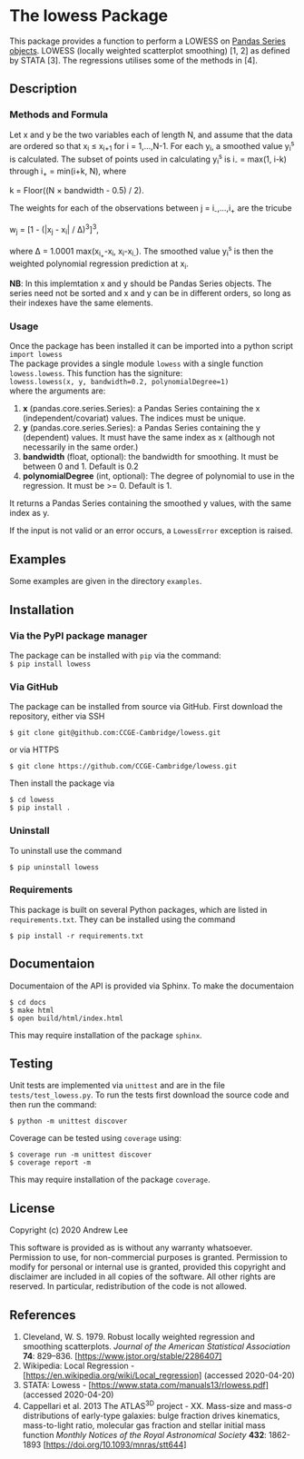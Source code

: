 # The lowess Package
This package provides a function to perform a LOWESS on [Pandas Series objects](https://pandas.pydata.org/pandas-docs/stable/reference/api/pandas.Series.html "Pandas Series"). 
LOWESS (locally weighted scatterplot smoothing) \[1, 2\] as defined by STATA \[3\].
The regressions utilises some of the methods in \[4\].



## Description



### Methods and Formula
Let x and y be the two variables each of length N, and assume that the data are ordered so that x<sub>i</sub> ≤ x<sub>i+1</sub> for i = 1,...,N-1.
For each y<sub>i</sub>, a smoothed value y<sub>i</sub><sup>s</sup> is calculated.
The subset of points used in calculating y<sub>i</sub><sup>s</sup> is  i<sub>-</sub> = max(1, i-k) through i<sub>+</sub> = min(i+k, N), where  

k = Floor((N × bandwidth - 0.5) / 2).  

The weights for each of the observations between j = i<sub>-</sub>,...,i<sub>+</sub> are the tricube  

w<sub>j</sub> = [1 - (|x<sub>j</sub> - x<sub>i</sub>| / ∆)<sup>3</sup>]<sup>3</sup>,  

where ∆ = 1.0001 max(x<sub>i<sub>+</sub></sub>-x<sub>i</sub>, x<sub>i</sub>-x<sub>i<sub>-</sub></sub>).
The smoothed value y<sub>i</sub><sup>s</sup> is then the weighted polynomial regression prediction at x<sub>i</sub>.

**NB**: In this implemtation x and y should be Pandas Series objects.
The series need not be sorted and x and y can be in different orders, so long as their indexes have the same elements. 



### Usage
Once the package has been installed it can be imported into a python script  
`import lowess`  
The package provides a single module `lowess` with a single function `lowess.lowess`.
This function has the signiture:  
`lowess.lowess(x, y, bandwidth=0.2, polynomialDegree=1)`  
where the arguments are:
1. **x** (pandas.core.series.Series): a Pandas Series containing the x (independent/covariat) values. The indices must be unique.
2. **y** (pandas.core.series.Series): a Pandas Series containing the y (dependent) values. It must have the same index as x (although not necessarily in the same order.)
3. **bandwidth** (float, optional): the bandwidth for smoothing. It must be between 0 and 1. Default is 0.2
4. **polynomialDegree** (int, optional): The degree of polynomial to use in the regression. It must be >= 0. Default is 1.

It returns a Pandas Series containing the smoothed y values, with the same index as y.

If the input is not valid or an error occurs, a `LowessError` exception is raised.



## Examples
Some examples are given in the directory `examples`.



## Installation
### Via the PyPI package manager
The package can be installed with `pip` via the command:  
`$ pip install lowess`  

### Via GitHub
The package can be installed from source via GitHub.
First download the repository, either via SSH  

    $ git clone git@github.com:CCGE-Cambridge/lowess.git

or via HTTPS  

    $ git clone https://github.com/CCGE-Cambridge/lowess.git  
 
Then install the package via

    $ cd lowess
    $ pip install .

### Uninstall 
To uninstall use the command

    $ pip uninstall lowess

### Requirements
This package is built on several Python packages, which are listed in `requirements.txt`. 
They can be installed using the command

    $ pip install -r requirements.txt



## Documentaion
Documentaion of the API is provided via Sphinx.
To make the documentaion

    $ cd docs
    $ make html
    $ open build/html/index.html

This may require installation of the package `sphinx`.



## Testing
Unit tests are implemented via `unittest` and are in the file `tests/test_lowess.py`.
To run the tests first download the source code and then run the command:  

    $ python -m unittest discover

Coverage can be tested using `coverage` using:

    $ coverage run -m unittest discover
    $ coverage report -m 

This may require installation of the package `coverage`.



## License
Copyright (c) 2020 Andrew Lee

This software is provided as is without any warranty whatsoever.
Permission to use, for non-commercial purposes is granted.
Permission to modify for personal or internal use is granted,
provided this copyright and disclaimer are included in all
copies of the software. All other rights are reserved.
In particular, redistribution of the code is not allowed.



## References
1. Cleveland, W. S. 1979. Robust locally weighted regression and smoothing scatterplots. *Journal of the American Statistical Association* **74**: 829–836. [https://www.jstor.org/stable/2286407]
2. Wikipedia: Local Regression - [https://en.wikipedia.org/wiki/Local_regression] (accessed 2020-04-20)
3. STATA: Lowess - [https://www.stata.com/manuals13/rlowess.pdf] (accessed 2020-04-20)
4. Cappellari et al. 2013 The ATLAS<sup>3D</sup> project - XX. Mass-size and mass-&sigma; distributions of early-type galaxies: bulge fraction drives kinematics, mass-to-light ratio, molecular gas fraction and stellar initial mass function *Monthly Notices of the Royal Astronomical Society* **432**: 1862-1893 [https://doi.org/10.1093/mnras/stt644]
